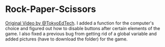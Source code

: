# Rock-Paper-Scissors
[Original Video by @TokyoEdTech](https://www.youtube.com/watch?v=izEmNswjcTM). I added a function for the computer's choice and figured out how to disable buttons after certain elements of the game. I also fixed a previous bug from getting rid of a global variable and added pictures (have to download the folder) for the game.
